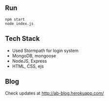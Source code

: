 ## Run
	npm start
	node index.js

## Tech Stack
* Used Stormpath for login system
* MongoDB, mongoose
* NodeJS, Express
* HTML, CSS, ejs

## Blog
Check updates at http://ab-blog.herokuapp.com/

